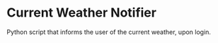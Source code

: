 # Current Weather Notifier
Python script that informs the user of the current weather, upon login. 
